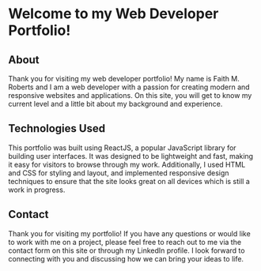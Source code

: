 # Welcome to my Web Developer Portfolio!

## About

Thank you for visiting my web developer portfolio! My name is Faith M. Roberts and I am a web developer with a passion for creating modern and responsive websites and applications. On this site, you will get to know my current level and a little bit about my background and experience.

## Technologies Used

This portfolio was built using ReactJS, a popular JavaScript library for building user interfaces. It was designed to be lightweight and fast, making it easy for visitors to browse through my work. Additionally, I used HTML and CSS for styling and layout, and implemented responsive design techniques to ensure that the site looks great on all devices which is still a work in progress.

## Contact

Thank you for visiting my portfolio! If you have any questions or would like to work with me on a project, please feel free to reach out to me via the contact form on this site or through my LinkedIn profile. I look forward to connecting with you and discussing how we can bring your ideas to life.
